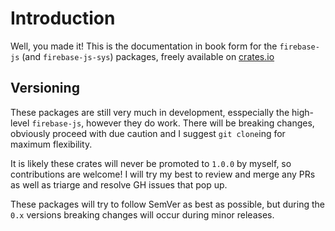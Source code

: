 # Introduction
Well, you made it!
This is the documentation in book form for the `firebase-js` (and `firebase-js-sys`) packages, freely available on [crates.io](https://crates.io)
<!-- TODO: Link to creates.io packages -->

## Versioning
These packages are still very much in development, esspecially the high-level `firebase-js`, however they do work.
There will be breaking changes, obviously proceed with due caution and I suggest `git clone`ing for maximum flexibility.

It is likely these crates will never be promoted to `1.0.0` by myself, so contributions are welcome!
I will try my best to review and merge any PRs as well as triarge and resolve GH issues that pop up.

These packages will try to follow SemVer as best as possible, but during the `0.x` versions breaking changes will occur
during minor releases.